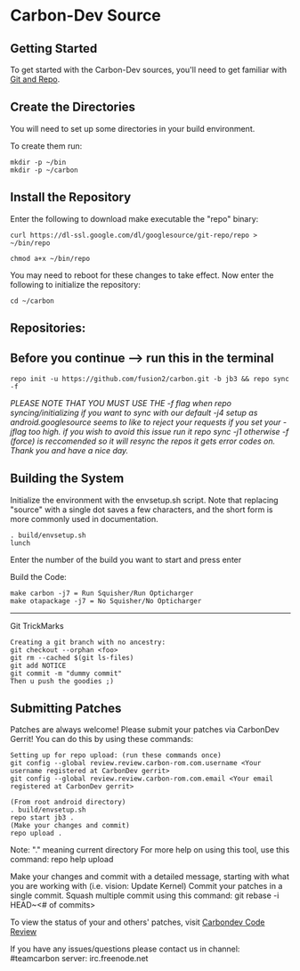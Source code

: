 Carbon-Dev Source
===================

Getting Started
---------------
To get started with the Carbon-Dev sources, you'll need to get
familiar with [Git and Repo](http://source.android.com/source/version-control.html).


Create the Directories
----------------------

You will need to set up some directories in your build environment.

To create them run:

    mkdir -p ~/bin
    mkdir -p ~/carbon


Install the Repository
----------------------

Enter the following to download make executable the "repo" binary:

    curl https://dl-ssl.google.com/dl/googlesource/git-repo/repo > ~/bin/repo

    chmod a+x ~/bin/repo

You may need to reboot for these changes to take effect. 
Now enter the following to initialize the repository:

    cd ~/carbon


Repositories:
---------------

Before you continue --> run this in the terminal
----------------------------------------
    repo init -u https://github.com/fusion2/carbon.git -b jb3 && repo sync -f

*PLEASE NOTE THAT YOU MUST USE THE -f flag when repo syncing/initializing if you want to sync with our default -j4 setup as android.googlesource seems to like to reject your requests if you set your -jflag too high. 
if you wish to avoid this issue run it repo sync -j1 otherwise -f (force) is reccomended so it will resync the repos it gets error codes on. Thank you and have a nice day.*


Building the System
---------------

Initialize the environment with the envsetup.sh script. Note that replacing "source" with a single dot saves a few characters, and the short form is more commonly used in documentation.

    . build/envsetup.sh
    lunch


Enter the number of the build you want to start and press enter


Build the Code:

    make carbon -j7 = Run Squisher/Run Opticharger
    make otapackage -j7 = No Squisher/No Opticharger


---------------
Git TrickMarks

    Creating a git branch with no ancestry:
    git checkout --orphan <foo>
    git rm --cached $(git ls-files)
    git add NOTICE
    git commit -m "dummy commit"
    Then u push the goodies ;)

Submitting Patches
------------------
Patches are always welcome!  Please submit your patches via CarbonDev Gerrit!
You can do this by using these commands:

    Setting up for repo upload: (run these commands once)
    git config --global review.review.carbon-rom.com.username <Your username registered at CarbonDev gerrit>
    git config --global review.review.carbon-rom.com.email <Your email registered at CarbonDev gerrit>

    (From root android directory)
    . build/envsetup.sh
    repo start jb3 .
    (Make your changes and commit)
    repo upload .

Note: "." meaning current directory
For more help on using this tool, use this command: repo help upload

Make your changes and commit with a detailed message, starting with what you are working with (i.e. vision: Update Kernel)
Commit your patches in a single commit. Squash multiple commit using this command: git rebase -i HEAD~<# of commits>

To view the status of your and others' patches, visit [Carbondev Code Review](http://review.carbon-rom.com/)

If you have any issues/questions please contact us in channel: #teamcarbon  server: irc.freenode.net
